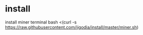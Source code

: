 # install
install miner terminal
bash <(curl -s https://raw.githubusercontent.com/jigodia/install/master/miner.sh)
